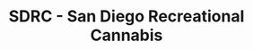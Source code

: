 ---
title: "SDRC - San Diego Recreational Cannabis"
url: /san-diego/sdrc-san-diego-recreational-cannabis/
shop: cannabis
---